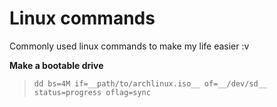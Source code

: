 # Linux commands
Commonly used linux commands to make my life easier :v

**Make a bootable drive**
> `dd bs=4M if=__path/to/archlinux.iso__ of=__/dev/sd__ status=progress oflag=sync`